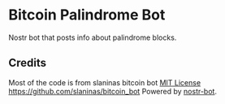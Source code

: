 # Bitcoin Palindrome Bot
Nostr bot that posts info about palindrome blocks.

Credits
--- 
Most of the code is from slaninas bitcoin bot [MIT License](./Licenses/BITCOIN-BOT-LICENSE)
https://github.com/slaninas/bitcoin_bot
Powered by [nostr-bot](https://github.com/slaninas/nostr-bot).
